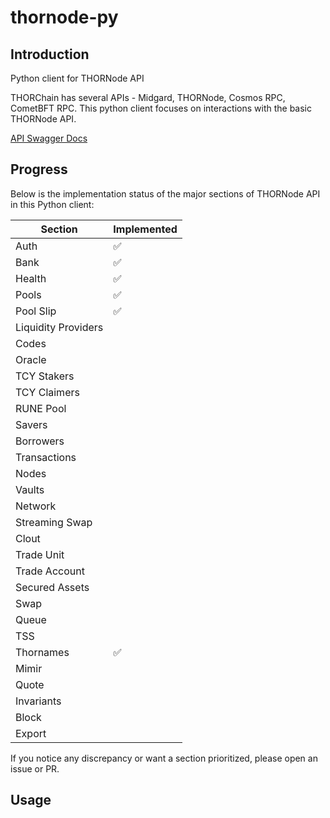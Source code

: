 # thornode-py

## Introduction
Python client for THORNode API

THORChain has several APIs - Midgard, THORNode, Cosmos RPC, CometBFT RPC. This python client focuses on interactions with the basic THORNode API.

[API Swagger Docs](https://thornode.ninerealms.com/thorchain/doc)

## Progress

Below is the implementation status of the major sections of THORNode API in this Python client:

| Section             | Implemented |
|---------------------|-------------|
| Auth                | ✅           |
| Bank                | ✅           |
| Health              | ✅           |
| Pools               | ✅           |
| Pool Slip           | ✅           |
| Liquidity Providers |             |
| Codes               |             |
| Oracle              |             |
| TCY Stakers         |             |
| TCY Claimers        |             |
| RUNE Pool           |             |
| Savers              |             |
| Borrowers           |             |
| Transactions        |             |
| Nodes               |             |
| Vaults              |             |
| Network             |             |
| Streaming Swap      |             |
| Clout               |             |
| Trade Unit          |             |
| Trade Account       |             |
| Secured Assets      |             |
| Swap                |             |
| Queue               |             |
| TSS                 |             |
| Thornames           | ✅          |
| Mimir               |             |
| Quote               |             |
| Invariants          |             |
| Block               |             |
| Export              |             |

If you notice any discrepancy or want a section prioritized, please open an issue or PR.

## Usage